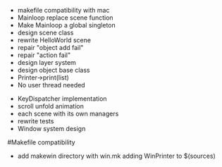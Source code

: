 + makefile compatibility with mac
+ Mainloop replace scene function
+ Make Mainloop a global singleton
+ design scene class
+ rewrite HelloWorld scene
+ repair "object add fail"
+ repair "action fail"
+ design layer system
+ design object base class
+ Printer->print(list<PrintJob>)
+ No user thread needed
- KeyDispatcher implementation
- scroll unfold animation
- each scene with its own managers
- rewrite tests
- Window system design

#Makefile compatibility
* add makewin directory with win.mk adding WinPrinter to $(sources)
